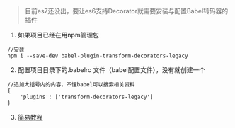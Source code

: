 > 目前es7还没出，要让es6支持Decorator就需要安装与配置Babel转码器的插件

1. 如果项目已经在用npm管理包
```
//安装
npm i --save-dev babel-plugin-transform-decorators-legacy
```

2. 配置项目目录下的.babelrc 文件（babel配置文件），没有就创建一个
```
//追加大括号内的内容，不懂babel可以搜索相关资料
{
    'plugins': ['transform-decorators-legacy']
}
```


3. [简易教程](https://www.jianshu.com/p/96afd26e7a86)